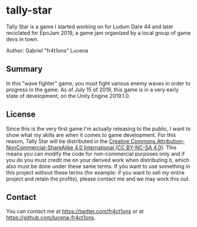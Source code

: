 # tally-star
Tally Star is a game I started working on for Ludum Dare 44 and later reciclated for EpoJam 2019, a game jam organized by a local group of game devs in town.

Author: Gabriel "fr4t1ons" Lucena

## Summary
In this "wave fighter" game, you must fight various enemy waves in order to progress in the game. As of July 15 of 2019, this game is in a very early state of development, on the Unity Engine 2019.1.0.

## License
Since this is the very first game I'm actually releasing to the public, I want to show what my skills are when it comes to game development. For this reason, Tally Star will be distributed in the [Creative Commons Attribution-NonCommercial-ShareAlike 4.0 International (CC BY-NC-SA 4.0)](https://creativecommons.org/licenses/by-nc-sa/4.0/). This means you can modify the code for non-commercial purposes only and if you do you must credit me on your derived work when distributing it, which also must be done under these same terms. If you want to use something in this project without these terms (for example: if you want to sell my entire project and retain the profits), please contact me and we may work this out.

## Contact
You can contact me at https://twitter.com/fr4ct1ons or at https://github.com/lucena-fr4ct1ons.
